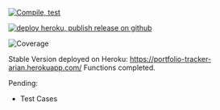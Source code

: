[![Compile, test](https://github.com/ariansani/VTTP_Portfolio_Tracker/actions/workflows/testreport.yml/badge.svg)](https://github.com/ariansani/VTTP_Portfolio_Tracker/actions/workflows/testreport.yml/)

[![deploy heroku, publish release on github](https://github.com/ariansani/VTTP_Portfolio_Tracker/actions/workflows/deploypipeline.yml/badge.svg)](https://github.com/ariansani/VTTP_Portfolio_Tracker/actions/workflows/deploypipeline.yml/)

![Coverage](https://digitalocean-arian.sgp1.digitaloceanspaces.com/coverage/VTTP_Portfolio_Tracker/jacoco.svg)

Stable Version deployed on Heroku: https://portfolio-tracker-arian.herokuapp.com/
Functions completed.

Pending:
- Test Cases